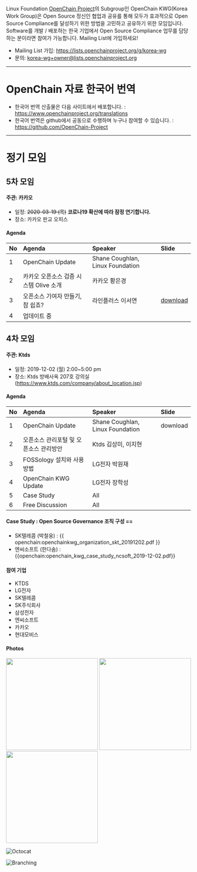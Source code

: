 Linux Foundation [OpenChain Project](https://openchainproject.org)의 Subgroup인 OpenChain KWG(Korea Work Group)은 Open Source 정신인 협업과 공유를 통해 모두가 효과적으로 Open Source Compliance를 달성하기 위한 방법을 고민하고 공유하기 위한 모임입니다. Software를 개발 / 배포하는 한국 기업에서 Open Source Compliance 업무를 담당하는 분이라면 참여가 가능합니다. Mailing List에 가입하세요!
* Mailing List 가입: <https://lists.openchainproject.org/g/korea-wg>
* 문의: korea-wg+owner@lists.openchainproject.org

* * * 

# OpenChain 자료 한국어 번역
* 한국어 번역 산출물은 다음 사이트에서 배포합니다. : https://www.openchainproject.org/translations
* 한국어 번역은 github에서 공동으로 수행하며 누구나 참여할 수 있습니다. : https://github.com/OpenChain-Project

* * *

# 정기 모임

## 5차 모임

#### 주관: 카카오
 * 일정: <del>2020-03-19 (목)</del> **코로나19 확산에 따라 잠정 연기합니다.**
 * 장소: 카카오 판교 오피스

#### Agenda

| No| Agenda                                          | Speaker                          | Slide |
|:--|:------------------------------------------------|:---------------------------------|:------|
| 1 | OpenChain Update                                | Shane Coughlan, Linux Foundation |       | 
| 2 | 카카오 오픈소스 검증 시스템 Olive 소개                  | 카카오 황은경                       |        | 
| 3 | 오픈소스 기여자 만들기, 참 쉽죠?                        | 라인플러스 이서연                    | [download](https://www.soscon.net/content/data/session/Day%201_1630_1.pdf) | 
| 4 | 업데이트 중                                        |                                 |        |

## 4차 모임
#### 주관: Ktds
 * 일정: 2019-12-02 (월) 2:00~5:00 pm
 * 장소: Ktds 방배사옥 207호 강의실 (<https://www.ktds.com/company/about_location.jsp>)
 
#### Agenda

| No  | Agenda                                        | Speaker                         | Slide   |
|:----|:----------------------------------------------|:---------------------------------|:------|
| 1   | OpenChain Update                              | Shane Coughlan, Linux Foundation  | download  |
| 2   | 오픈소스 관리포털 및 오픈소스 관리방안                  | Ktds 김상미, 이지현                  |           |
| 3   | FOSSology 설치와 사용 방법                         | LG전자 박원재                       |           |
| 4   | OpenChain KWG Update                           | LG전자 장학성                       |           |
| 5   | Case Study                                     | All                               |          |
| 6   | Free Discussion                                | All                               |            |

#### Case Study : Open Source Governance 조직 구성 ==
  * SK텔레콤 (박철웅) : {{ openchain:openchainkwg_organization_skt_20191202.pdf }} 
  * 엔씨소프트 (한다솜) : {{openchain:openchain_kwg_case_study_ncsoft_2019-12-02.pdf}} 

#### 참여 기업
  * KTDS
  * LG전자
  * SK텔레콤
  * SK주식회사
  * 삼성전자
  * 엔씨소프트
  * 카카오
  * 현대모비스

#### Photos

<p float="left">
  <img src="https://github.com/hakssung/OpenChain-KWG/blob/master/Meetings/2019-12-02/Photos/20191202_141601.jpg" width="250" />
  <img src="https://guides.github.com/activities/hello-world/branching.png" width="250" />
  <img src="https://guides.github.com/activities/hello-world/branching.png" width="250" />
</p>

![Octocat](https://github.com/hakssung/OpenChain-KWG/blob/master/Meetings/2019-12-02/Photos/20191202_141601.jpg)

![Branching](https://guides.github.com/activities/hello-world/branching.png)

